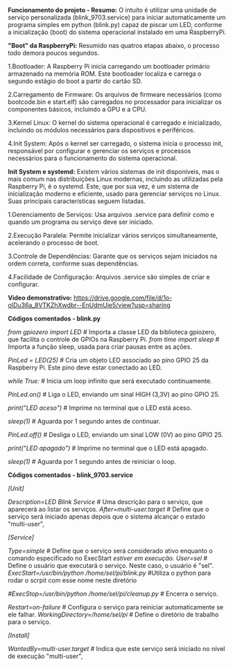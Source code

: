 **Funcionamento do projeto - Resumo:** O intuito é utilizar uma unidade de serviço personalizada (blink_9703.service) para iniciar automaticamente um programa simples em python (blink.py) capaz de piscar um LED, conforme a inicialização (boot) do sistema operacional instalado em uma RaspberryPi.  

**"Boot" da RaspberryPi:** Resumido nas quatros etapas abaixo, o processo todo demora poucos segundos.

  1.Bootloader:
    A Raspberry Pi inicia carregando um bootloader primário armazenado na memória ROM. Este bootloader localiza e carrega o segundo estágio do boot a partir do cartão SD.

  2.Carregamento de Firmware:
    Os arquivos de firmware necessários (como bootcode.bin e start.elf) são carregados no processador para inicializar os componentes básicos, incluindo a GPU e a CPU.
  
  3.Kernel Linux:
  O kernel do sistema operacional é carregado e inicializado, incluindo os módulos necessários para dispositivos e periféricos.

  4.Init System: 
  Após o kernel ser carregado, o sistema inicia o processo init, responsável por configurar e gerenciar os serviços e processos necessários para o funcionamento do sistema operacional.

**Init System e systemd:** Existem vários sistemas de init disponíveis, mas o mais comum nas distribuições Linux modernas, incluindo as utilizadas pela Raspberry Pi, é o systemd.  Este, que por sua vez, é um sistema de inicialização moderno e eficiente, usado para gerenciar serviços no Linux. Suas principais características seguem listadas.

  1.Gerenciamento de Serviços: Usa arquivos .service para definir como e quando um programa ou serviço deve ser iniciado.

  2.Execução Paralela: Permite inicializar vários serviços simultaneamente, acelerando o processo de boot.

  3.Controle de Dependências: Garante que os serviços sejam iniciados na ordem correta, conforme suas dependências.

  4.Facilidade de Configuração: Arquivos .service são simples de criar e configurar.

**Video demonstrativo:** https://drive.google.com/file/d/1o-oIDu36a_8VTKZhXwdbr--EnUdmUie5/view?usp=sharing

**Códigos comentados - blink.py**

*from gpiozero import LED*  # Importa a classe LED da biblioteca gpiozero, que facilita o controle de GPIOs na Raspberry Pi.
*from time import sleep*    # Importa a função sleep, usada para criar pausas entre as ações.

*PinLed = LED(25)*          # Cria um objeto LED associado ao pino GPIO 25 da Raspberry Pi. Este pino deve estar conectado ao LED.

*while True:*              # Inicia um loop infinito que será executado continuamente.

  *PinLed.on()*           # Liga o LED, enviando um sinal HIGH (3,3V) ao pino GPIO 25.
  
  *print("LED aceso")*    # Imprime no terminal que o LED está aceso.
  
  *sleep(1)*              # Aguarda por 1 segundo antes de continuar.

  *PinLed.off()*         # Desliga o LED, enviando um sinal LOW (0V) ao pino GPIO 25.
  
  *print("LED apagado")*  # Imprime no terminal que o LED está apagado.
  
  *sleep(1)*              # Aguarda por 1 segundo antes de reiniciar o loop.

**Códigos comentados - blink_9703.service**

*[Unit]*

*Description=LED Blink Service*          # Uma descrição para o serviço, que aparecerá ao listar os serviços.
*After=multi-user.target*                # Define que o serviço será iniciado apenas depois que o sistema alcançar o estado "multi-user",

*[Service]*

*Type=simple*                            # Define que o serviço será considerado ativo enquanto o comando especificado no ExecStart *estiver em execução.*
*User=sel*                               # Define o usuário que executará o serviço. Neste caso, o usuário é "sel".
*ExecStart=/usr/bin/python /home/sel/pi/blink.py* #Utiliza o python para rodar o scrpit com esse nome neste diretório
  
*#ExecStop=/usr/bin/python /home/sel/pi/cleanup.py* # Encerra o serviço.

*Restart=on-failure*                     # Configura o serviço para reiniciar automaticamente se ele falhar.
*WorkingDirectory=/home/sel/pi*          # Define o diretório de trabalho para o serviço.

*[Install]*

*WantedBy=multi-user.target*             # Indica que este serviço será iniciado no nível de execução "multi-user",
                                    




